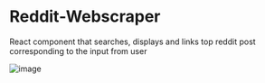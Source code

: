 # Reddit-Webscraper
React component that searches, displays and links top reddit post corresponding to the input from user

![image](https://user-images.githubusercontent.com/59844600/155202477-087e69f6-b0b9-4c86-a463-f991569ead71.png)
